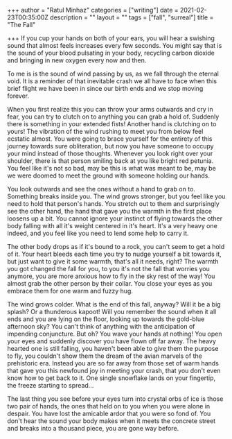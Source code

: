 +++
author = "Ratul Minhaz"
categories = ["writing"]
date = 2021-02-23T00:35:00Z
description = ""
layout = ""
tags = ["fall", "surreal"]
title = "The Fall"

+++
If you cup your hands on both of your ears, you will hear a swishing sound that almost feels increases every few seconds. You might say that is the sound of your blood pulsating in your body, recycling carbon dioxide and bringing in new oxygen every now and then.

To me is is the sound of wind passing by us, as we fall through the eternal void. It is a reminder of that inevitable crash we all have to face when this brief flight we have been in since our birth ends and we stop moving forever.

When you first realize this you can throw your arms outwards and cry in fear, you can try to clutch on to anything you can grab a hold of. Suddenly there is something in your extended fists! Another hand is clutching on to yours! The vibration of the wind rushing to meet you from below feel ecstatic almost. You were going to brace yourself for the entirety of this journey towards sure obliteration, but now you have someone to occupy your mind instead of those thoughts. Whenever you look right over your shoulder, there is that person smiling back at you like bright red petunia. You feel like it's not so bad, may be this is what was meant to be, may be we were doomed to meet the ground with someone holding our hands.

You look outwards and see the ones without a hand to grab on to. Something breaks inside you. The wind grows stronger, but you feel like you need to hold that person's hands. You stretch out to them and surprisingly see the other hand, the hand that gave you the warmth in the first place loosens up a bit. You cannot ignore your instinct of flying towards the other body falling with all it's weight centered in it's heart. It's a very heavy one indeed, and you feel like you need to lend some help to carry it.

The other body drops as if it's bound to a rock, you can't seem to get a hold of it. Your heart bleeds each time you try to nudge yourself a bit towards it, but just want to give it some warmth, that's all it needs, right? The warmth you got changed the fall for you, to you it's not the fall that worries you anymore, you are more anxious how to fly in the sky rest of the way! You almost grab the other person by their collar. You close your eyes as you embrace them for one warm and fuzzy hug.

The wind grows colder. What is the end of this fall, anyway? Will it be a big splash? Or a thunderous kapoot! Will you remember the sound when it all ends and you are lying on the floor, looking up towards the gold-blue afternoon sky? You can't think of anything with the anticipation of impending conjuncture. But oh? You wave your hands at nothing! You open your eyes and suddenly discover you have flown off far away. The heavy hearted one is still falling, you haven't been able to give them the purpose to fly, you couldn't show them the dream of the avian marvels of the prehistoric era. Instead you are so far away from those set of warm hands that gave you this newfound joy in meeting your crash, that you don't even know how to get back to it. One single snowflake lands on your fingertip, the freeze starting to spread...

The last thing you see before your eyes turn into crystal orbs of ice is those two pair of hands, the ones that held on to you when you were alone in despair. You have lost the amicable ardor that you were so fond of. You don't hear the sound your body makes when it meets the concrete street and breaks into a thousand piece, you are gone way before.